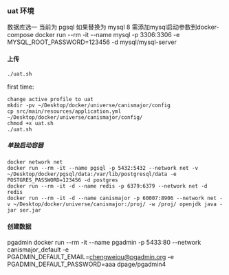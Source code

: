 ### uat 环境

数据库选一
当前为 pgsql 如果替换为 mysql 8 需添加mysql启动参数到docker-compose
docker run --rm -it --name mysql -p 3306:3306 -e MYSQL_ROOT_PASSWORD=123456 -d mysql/mysql-server

#### 上传
```
./uat.sh
```
first time:
```
change active profile to uat
mkdir -pv ~/Desktop/docker/universe/canismajor/config
cp src/main/resources/application.yml ~/Desktop/docker/universe/canismajor/config/
chmod +x uat.sh
./uat.sh
```

##### 单独启动容器
```
docker network net
docker run --rm -it --name pgsql -p 5432:5432 --network net -v ~/Desktop/docker/pgsql/data:/var/lib/postgresql/data -e POSTGRES_PASSWORD=123456 -d postgres
docker run --rm -it -d --name redis -p 6379:6379 --network net -d redis
docker run --rm -it -d --name canismajor -p 60007:8906 --network net -v ~/Desktop/docker/universe/canismajor:/proj/ -w /proj/ openjdk java -jar ser.jar
```

#### 创建数据
pgadmin
docker run --rm -it --name pgadmin -p 5433:80 --network canismajor_default -e PGADMIN_DEFAULT_EMAIL=chengweiou@pgadmin.org -e PGADMIN_DEFAULT_PASSWORD=aaa dpage/pgadmin4
